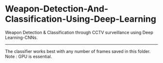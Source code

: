 # Weapon-Detection-And-Classification-Using-Deep-Learning
Weapon Detection &amp; Classification through CCTV surveillance using Deep Learning-CNNs.
<hr>
The classifier works best with any number of frames saved in this folder.<br>
Note : GPU is essential.

